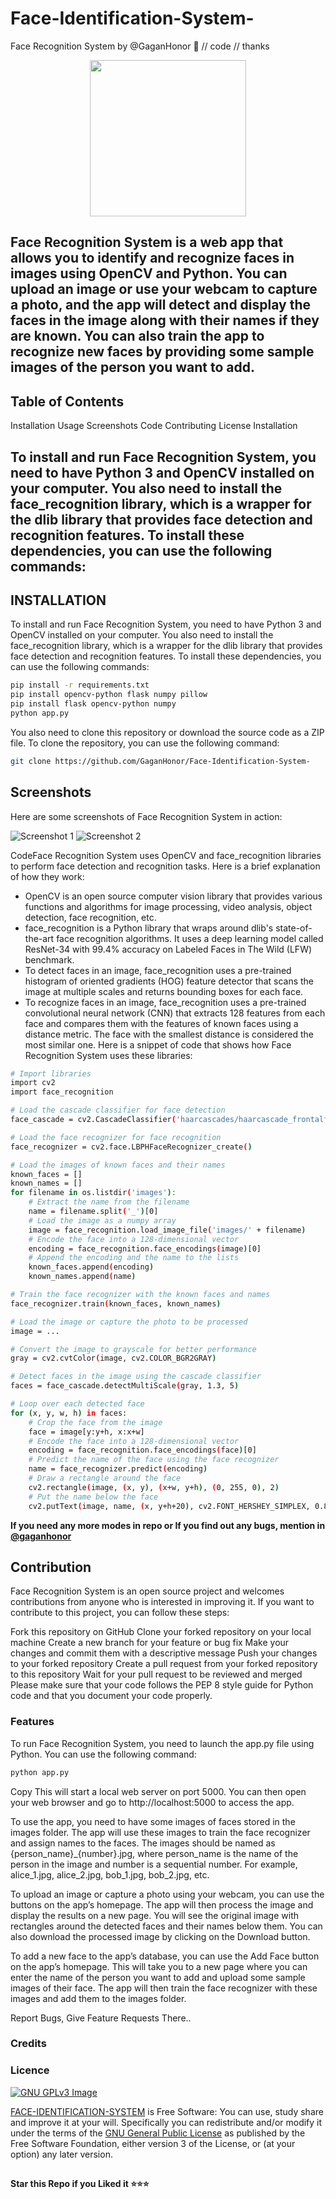 # Face-Identification-System-
Face Recognition System by @GaganHonor 
🤖
// code 
// thanks
<p align="center">
  <a href="https://www.python.org">
    <img src="https://img.shields.io/badge/python-3670A0?style=for-the-badge&logo=python&logoColor=ffdd54" width ="250">
  </a>
</p>

<div>

 

 
</div>

## Face Recognition System is a web app that allows you to identify and recognize faces in images using OpenCV and Python. You can upload an image or use your webcam to capture a photo, and the app will detect and display the faces in the image along with their names if they are known. You can also train the app to recognize new faces by providing some sample images of the person you want to add.

## Table of Contents
Installation
Usage
Screenshots
Code
Contributing
License
Installation

## To install and run Face Recognition System, you need to have Python 3 and OpenCV installed on your computer. You also need to install the face_recognition library, which is a wrapper for the dlib library that provides face detection and recognition features. To install these dependencies, you can use the following commands:

## INSTALLATION

To install and run Face Recognition System, you need to have Python 3 and OpenCV installed on your computer. You also need to install the face_recognition library, which is a wrapper for the dlib library that provides face detection and recognition features. To install these dependencies, you can use the following commands:
````bash
pip install -r requirements.txt
pip install opencv-python flask numpy pillow
pip install flask opencv-python numpy
python app.py
````
You also need to clone this repository or download the source code as a ZIP file. To clone the repository, you can use the following command:
````bash
git clone https://github.com/GaganHonor/Face-Identification-System-
````

## Screenshots
Here are some screenshots of Face Recognition System in action:



<img src="readmeimg/Screenshot 2023-08-03 161338.jpg" alt="Screenshot 1" class="image">
<img src="readmeimg/Screenshot 2023-08-03 161407.jpg" alt="Screenshot 2" class="image">

CodeFace Recognition System uses OpenCV and face_recognition libraries to perform face detection and recognition tasks. Here is a brief explanation of how they work:
- OpenCV is an open source computer vision library that provides various functions and algorithms for image processing, video analysis, object detection, face recognition, etc.
- face_recognition is a Python library that wraps around dlib's state-of-the-art face recognition algorithms. It uses a deep learning model called ResNet-34 with 99.4% accuracy on Labeled Faces in The Wild (LFW) benchmark.
- To detect faces in an image, face_recognition uses a pre-trained histogram of oriented gradients (HOG) feature detector that scans the image at multiple scales and returns bounding boxes for each face.
- To recognize faces in an image, face_recognition uses a pre-trained convolutional neural network (CNN) that extracts 128 features from each face and compares them with the features of known faces using a distance metric. The face with the smallest distance is considered the most similar one.
Here is a snippet of code that shows how Face Recognition System uses these libraries:
```bash
# Import libraries
import cv2
import face_recognition

# Load the cascade classifier for face detection
face_cascade = cv2.CascadeClassifier('haarcascades/haarcascade_frontalface_default.xml')

# Load the face recognizer for face recognition
face_recognizer = cv2.face.LBPHFaceRecognizer_create()

# Load the images of known faces and their names
known_faces = []
known_names = []
for filename in os.listdir('images'):
    # Extract the name from the filename
    name = filename.split('_')[0]
    # Load the image as a numpy array
    image = face_recognition.load_image_file('images/' + filename)
    # Encode the face into a 128-dimensional vector
    encoding = face_recognition.face_encodings(image)[0]
    # Append the encoding and the name to the lists
    known_faces.append(encoding)
    known_names.append(name)

# Train the face recognizer with the known faces and names
face_recognizer.train(known_faces, known_names)

# Load the image or capture the photo to be processed
image = ...

# Convert the image to grayscale for better performance
gray = cv2.cvtColor(image, cv2.COLOR_BGR2GRAY)

# Detect faces in the image using the cascade classifier
faces = face_cascade.detectMultiScale(gray, 1.3, 5)

# Loop over each detected face
for (x, y, w, h) in faces:
    # Crop the face from the image
    face = image[y:y+h, x:x+w]
    # Encode the face into a 128-dimensional vector
    encoding = face_recognition.face_encodings(face)[0]
    # Predict the name of the face using the face recognizer
    name = face_recognizer.predict(encoding)
    # Draw a rectangle around the face
    cv2.rectangle(image, (x, y), (x+w, y+h), (0, 255, 0), 2)
    # Put the name below the face
    cv2.putText(image, name, (x, y+h+20), cv2.FONT_HERSHEY_SIMPLEX, 0.8, (0, 255, 0), 2)
```
**If you need any more modes in repo or If you find out any bugs, mention in [@gaganhonor ](https://www.telegram.dog/)**

## Contribution
Face Recognition System is an open source project and welcomes contributions from anyone who is interested in improving it. If you want to contribute to this project, you can follow these steps:

Fork this repository on GitHub
Clone your forked repository on your local machine
Create a new branch for your feature or bug fix
Make your changes and commit them with a descriptive message
Push your changes to your forked repository
Create a pull request from your forked repository to this repository
Wait for your pull request to be reviewed and merged
Please make sure that your code follows the PEP 8 style guide for Python code and that you document your code properly.

### Features
To run Face Recognition System, you need to launch the app.py file using Python. You can use the following command:
````bash
python app.py
````
Copy
This will start a local web server on port 5000. You can then open your web browser and go to http://localhost:5000 to access the app.

To use the app, you need to have some images of faces stored in the images folder. The app will use these images to train the face recognizer and assign names to the faces. The images should be named as {person_name}_{number}.jpg, where person_name is the name of the person in the image and number is a sequential number. For example, alice_1.jpg, alice_2.jpg, bob_1.jpg, bob_2.jpg, etc.

To upload an image or capture a photo using your webcam, you can use the buttons on the app’s homepage. The app will then process the image and display the results on a new page. You will see the original image with rectangles around the detected faces and their names below them. You can also download the processed image by clicking on the Download button.

To add a new face to the app’s database, you can use the Add Face button on the app’s homepage. This will take you to a new page where you can enter the name of the person you want to add and upload some sample images of their face. The app will then train the face recognizer with these images and add them to the images folder.




Report Bugs, Give Feature Requests There..   

### Credits


### Licence
[![GNU GPLv3 Image](https://www.gnu.org/graphics/gplv3-127x51.png)](http://www.gnu.org/licenses/gpl-3.0.en.html)  

[FACE-IDENTIFICATION-SYSTEM](https://github.com/GaganHonor/Face-Identification-System-/) is Free Software: You can use, study share and improve it at your
will. Specifically you can redistribute and/or modify it under the terms of the
[GNU General Public License](https://www.gnu.org/licenses/gpl.html) as
published by the Free Software Foundation, either version 3 of the License, or
(at your option) any later version. 

##

   **Star this Repo if you Liked it ⭐⭐⭐**

